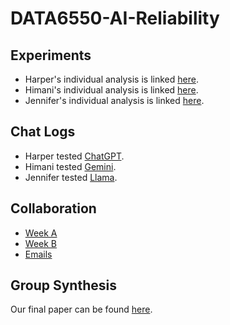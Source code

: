 # DATA6550-AI-Reliability
## Experiments <br>
- Harper's individual analysis is linked [here](KatesH_Module7_Analysis.pdf). <br>
- Himani's individual analysis is linked [here](HPatel_Invidual_Analysis.pdf). <br>
- Jennifer's individual analysis is linked [here](Module%207%20-%20Individual%20Analysis%20-%20Sika.pdf). <br>

## Chat Logs <br>
- Harper tested [ChatGPT](KatesH_Chat_Logs.pdf). <br>
- Himani tested [Gemini](HPatel_Chat_Logs.pdf). <br>
- Jennifer tested [Llama](Module%207%20-%20Chat%20Logs%20-%20Sika.docx.pdf).


## Collaboration <br>
- [Week A](Module%207%20-%20Week%20A.p)  <br>
- [Week B](Module%207%20-%20Week%20B.pdf)  <br>
- [Emails](Module%207%20Comms.pdf)  <br>

## Group Synthesis <br>
Our final paper can be found [here](https://mtmailmtsu-my.sharepoint.com/:w:/g/personal/hek2t_mtmail_mtsu_edu/Ee--bGOm3xNBki04fp-29dMBypMgtO8d_jspBNyy2B7zEw?e=PA6bSG). <br>
